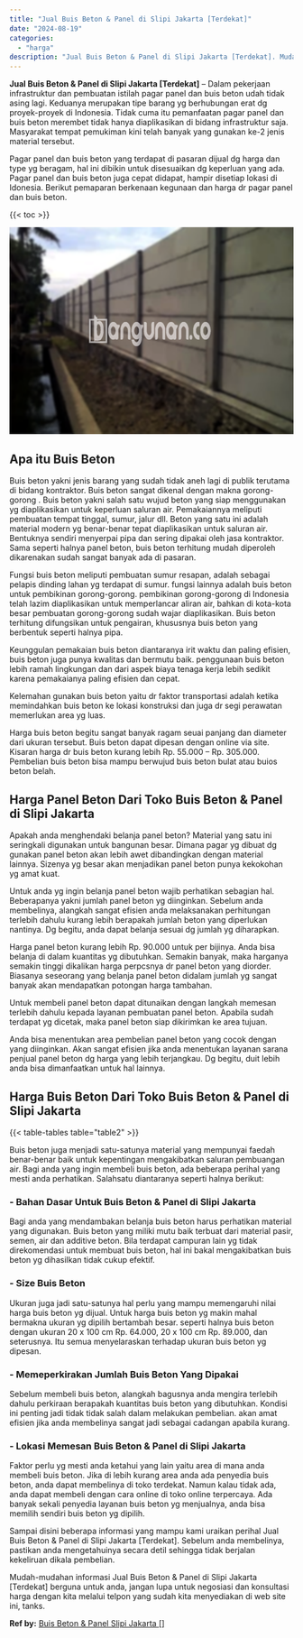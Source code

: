 ```yaml
---
title: "Jual Buis Beton & Panel di Slipi Jakarta [Terdekat]"
date: "2024-08-19"
categories: 
  - "harga"
description: "Jual Buis Beton & Panel di Slipi Jakarta [Terdekat]. Mudah-mudahan informasi Jual Buis Beton & Panel di Slipi Jakarta [Terdekat] berguna untuk anda, jangan..."
---
```


**Jual Buis Beton & Panel di Slipi Jakarta \[Terdekat\]** – Dalam pekerjaan infrastruktur dan pembuatan istilah pagar panel dan buis beton udah tidak asing lagi. Keduanya merupakan tipe barang yg berhubungan erat dg proyek-proyek di Indonesia. Tidak cuma itu pemanfaatan pagar panel dan buis beton merembet tidak hanya diaplikasikan di bidang infrastruktur saja. Masyarakat tempat pemukiman kini telah banyak yang gunakan ke-2 jenis material tersebut.

Pagar panel dan buis beton yang terdapat di pasaran dijual dg harga dan type yg beragam, hal ini dibikin untuk disesuaikan dg keperluan yang ada. Pagar panel dan buis beton juga cepat didapat, hampir disetiap lokasi di Idonesia. Berikut pemaparan berkenaan kegunaan dan harga dr pagar panel dan buis beton.

{{< toc >}}

![Jual Buis Beton & Panel di Slipi Jakarta [Terdekat]](/images/jual-panel-buis-beton-murah-46.png)

## Apa itu Buis Beton

Buis beton yakni jenis barang yang sudah tidak aneh lagi di publik terutama di bidang kontraktor. Buis beton sangat dikenal dengan makna gorong-gorong . Buis beton yakni salah satu wujud beton yang siap menggunakan yg diaplikasikan untuk keperluan saluran air. Pemakaiannya meliputi pembuatan tempat tinggal, sumur, jalur dll. Beton yang satu ini adalah material modern yg benar-benar tepat diaplikasikan untuk saluran air. Bentuknya sendiri menyerpai pipa dan sering dipakai oleh jasa kontraktor. Sama seperti halnya panel beton, buis beton terhitung mudah diperoleh dikarenakan sudah sangat banyak ada di pasaran.

Fungsi buis beton meliputi pembuatan sumur resapan, adalah sebagai pelapis dinding lahan yg terdapat di sumur. fungsi lainnya adalah buis beton untuk pembikinan gorong-gorong. pembikinan gorong-gorong di Indonesia telah lazim diaplikasikan untuk memperlancar aliran air, bahkan di kota-kota besar pembuatan gorong-gorong sudah wajar diaplikasikan. Buis beton terhitung difungsikan untuk pengairan, khususnya buis beton yang berbentuk seperti halnya pipa.

Keunggulan pemakaian buis beton diantaranya irit waktu dan paling efisien, buis beton juga punya kwalitas dan bermutu baik. penggunaan buis beton lebih ramah lingkungan dan dari aspek biaya tenaga kerja lebih sedikit karena pemakaianya paling efisien dan cepat.

Kelemahan gunakan buis beton yaitu dr faktor transportasi adalah ketika memindahkan buis beton ke lokasi konstruksi dan juga dr segi perawatan memerlukan area yg luas.

Harga buis beton begitu sangat banyak ragam seuai panjang dan diameter dari ukuran tersebut. Buis beton dapat dipesan dengan online via site. Kisaran harga dr buis beton kurang lebih Rp. 55.000 – Rp. 305.000. Pembelian buis beton bisa mampu berwujud buis beton bulat atau buios beton belah.

## Harga Panel Beton Dari Toko Buis Beton & Panel di Slipi Jakarta

Apakah anda menghendaki belanja panel beton? Material yang satu ini seringkali digunakan untuk bangunan besar. Dimana pagar yg dibuat dg gunakan panel beton akan lebih awet dibandingkan dengan material lainnya. Sizenya yg besar akan menjadikan panel beton punya kekokohan yg amat kuat.

Untuk anda yg ingin belanja panel beton wajib perhatikan sebagian hal. Beberapanya yakni jumlah panel beton yg diinginkan. Sebelum anda membelinya, alangkah sangat efisien anda melaksanakan perhitungan terlebih dahulu kurang lebih berapakah jumlah beton yang diperlukan nantinya. Dg begitu, anda dapat belanja sesuai dg jumlah yg diharapkan.

Harga panel beton kurang lebih Rp. 90.000 untuk per bijinya. Anda bisa belanja di dalam kuantitas yg dibutuhkan. Semakin banyak, maka harganya semakin tinggi dikalikan harga perpcsnya dr panel beton yang diorder. Biasanya seseorang yang belanja panel beton didalam jumlah yg sangat banyak akan mendapatkan potongan harga tambahan.

Untuk membeli panel beton dapat ditunaikan dengan langkah memesan terlebih dahulu kepada layanan pembuatan panel beton. Apabila sudah terdapat yg dicetak, maka panel beton siap dikirimkan ke area tujuan.

Anda bisa menentukan area pembelian panel beton yang cocok dengan yang diinginkan. Akan sangat efisien jika anda menentukan layanan sarana penjual panel beton dg harga yang lebih terjangkau. Dg begitu, duit lebih anda bisa dimanfaatkan untuk hal lainnya.

## Harga Buis Beton Dari Toko Buis Beton & Panel di Slipi Jakarta

{{< table-tables table="table2" >}}

Buis beton juga menjadi satu-satunya material yang mempunyai faedah benar-benar baik untuk kepentingan mengakibatkan saluran pembuangan air. Bagi anda yang ingin membeli buis beton, ada beberapa perihal yang mesti anda perhatikan. Salahsatu diantaranya seperti halnya berikut:

### \- Bahan Dasar Untuk Buis Beton & Panel di Slipi Jakarta

Bagi anda yang mendambakan belanja buis beton harus perhatikan material yang digunakan. Buis beton yang miliki mutu baik terbuat dari material pasir, semen, air dan additive beton. Bila terdapat campuran lain yg tidak direkomendasi untuk membuat buis beton, hal ini bakal mengakibatkan buis beton yg dihasilkan tidak cukup efektif.

### \- Size Buis Beton

Ukuran juga jadi satu-satunya hal perlu yang mampu memengaruhi nilai harga buis beton yg dijual. Untuk harga buis beton yg makin mahal bermakna ukuran yg dipilih bertambah besar. seperti halnya buis beton dengan ukuran 20 x 100 cm Rp. 64.000, 20 x 100 cm Rp. 89.000, dan seterusnya. Itu semua menyelaraskan terhadap ukuran buis beton yg dipesan.

### \- Memeperkirakan Jumlah Buis Beton Yang Dipakai

Sebelum membeli buis beton, alangkah bagusnya anda mengira terlebih dahulu perkiraan berapakah kuantitas buis beton yang dibutuhkan. Kondisi ini penting jadi tidak tidak salah dalam melakukan pembelian. akan amat efisien jika anda membelinya sangat jadi sebagai cadangan apabila kurang.

### \- Lokasi Memesan Buis Beton & Panel di Slipi Jakarta

Faktor perlu yg mesti anda ketahui yang lain yaitu area di mana anda membeli buis beton. Jika di lebih kurang area anda ada penyedia buis beton, anda dapat membelinya di toko terdekat. Namun kalau tidak ada, anda dapat membeli dengan cara online di toko online terpercaya. Ada banyak sekali penyedia layanan buis beton yg menjualnya, anda bisa memilih sendiri buis beton yg dipilih.

Sampai disini beberapa informasi yang mampu kami uraikan perihal Jual Buis Beton & Panel di Slipi Jakarta \[Terdekat\]. Sebelum anda membelinya, pastikan anda mengetahuinya secara detil sehingga tidak berjalan kekeliruan dikala pembelian.

Mudah-mudahan informasi Jual Buis Beton & Panel di Slipi Jakarta \[Terdekat\] berguna untuk anda, jangan lupa untuk negosiasi dan konsultasi harga dengan kita melalui telpon yang sudah kita menyediakan di web site ini, tanks.

**Ref by:** [Buis Beton & Panel Slipi Jakarta []](https://id.wikipedia.org/wiki/Buis)
